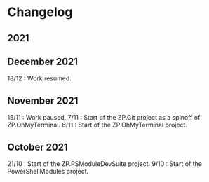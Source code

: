 # Changelog

## 2021
## December 2021

18/12 : Work resumed.

## November 2021

15/11 : Work paused.
7/11 : Start of the ZP.Git project as a spinoff of ZP.OhMyTerminal.
6/11 : Start of the ZP.OhMyTerminal project.

## October 2021

21/10 : Start of the ZP.PSModuleDevSuite project.
9/10 : Start of the PowerShellModules project.